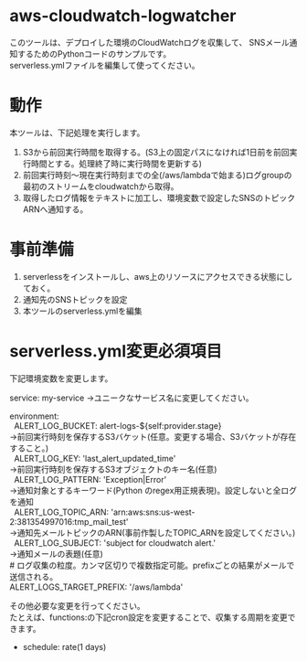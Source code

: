 # aws-cloudwatch-logwatcher

このツールは、デプロイした環境のCloudWatchログを収集して、
SNSメール通知するためのPythonコードのサンプルです。<br>
serverless.ymlファイルを編集して使ってください。

# 動作<br>
本ツールは、下記処理を実行します。<br>
1. S3から前回実行時間を取得する。(S3上の固定パスになければ1日前を前回実行時間とする。処理終了時に実行時間を更新する)
2. 前回実行時刻～現在実行時刻までの全(/aws/lambdaで始まる)ログgroupの最初のストリームをcloudwatchから取得。
3. 取得したログ情報をテキストに加工し、環境変数で設定したSNSのトピックARNへ通知する。

# 事前準備<br>
1. serverlessをインストールし、aws上のリソースにアクセスできる状態にしておく。
2. 通知先のSNSトピックを設定
3. 本ツールのserverless.ymlを編集

# serverless.yml変更必須項目<br>
下記環境変数を変更します。<br>

service: my-service
→ユニークなサービス名に変更してください。

environment:<br>
    ALERT_LOG_BUCKET: alert-logs-${self:provider.stage}<br>→前回実行時刻を保存するS3バケット(任意。変更する場合、S3バケットが存在すること。)<br>
    ALERT_LOG_KEY: 'last_alert_updated_time'<br>→前回実行時刻を保存するS3オブジェクトのキー名(任意)<br>
    ALERT_LOG_PATTERN: 'Exception|Error'<br>→通知対象とするキーワード(Python のregex用正規表現)。設定しないと全ログを通知<br>
    ALERT_LOG_TOPIC_ARN: 'arn:aws:sns:us-west-2:381354997016:tmp_mail_test'<br>→通知先メールトピックのARN(事前作製したTOPIC_ARNを設定してください。)<br>
    ALERT_LOG_SUBJECT: 'subject for cloudwatch alert.'<br>→通知メールの表題(任意)<br>
    # ログ収集の粒度。カンマ区切りで複数指定可能。prefixごとの結果がメールで送信される。<br>
    ALERT_LOGS_TARGET_PREFIX: '/aws/lambda'
    
    
その他必要な変更を行ってください。<br>
たとえば、functions:の下記cron設定を変更することで、収集する周期を変更できます。
- schedule: rate(1 days)
